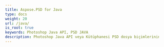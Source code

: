 ```yaml
---
title: Aspose.PSD for Java
type: docs
weight: 20
url: /java/
is_root: true
keywords: Photoshop Java API, PSD JAVA
description: Photoshop Java API veya Kütüphanesi PSD dosya biçimlerinin geniş kapsamlı bir şekilde manipülasyonuna olanak tanır. Adobe Photoshop'un kurulu olması gerekmez ve PSD ve PSB dosya biçimlerini yüklemek, manipüle etmek ve bunları TIFF, JPEG, JPEG2000, PNG, GIF ve BMP gibi çeşitli radyal dosya biçimlerine dönüştürmek için destek sağlar.
---
```

